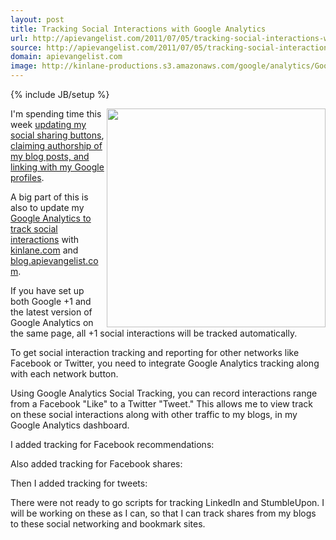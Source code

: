 ```yaml
---
layout: post
title: Tracking Social Interactions with Google Analytics
url: http://apievangelist.com/2011/07/05/tracking-social-interactions-with-google-analytics/
source: http://apievangelist.com/2011/07/05/tracking-social-interactions-with-google-analytics/
domain: apievangelist.com
image: http://kinlane-productions.s3.amazonaws.com/google/analytics/Google-Analytics-Social-Engagment.jpg
---
```

{% include JB/setup %}<p><img src="http://kinlane-productions.s3.amazonaws.com/google/analytics/Google-Analytics-Social-Engagment.jpg" alt="" width="350" align="right" />I'm spending time this week <a title="updating my social sharing buttons" href="http://www.kinlane.com/2011/07/updated-blog-sharing/">updating my social sharing buttons</a>, <a title="claiming authorship of my blog posts, and linking with my Google profiles" href="http://www.kinlane.com/2011/07/claiming-my-blog-posts-and-social-profiles/">claiming authorship of my blog posts, and linking with my Google profiles</a>.<p></p>
A big part of this is also to update my <a title="Google Analytics to track social interactions" href="http://code.google.com/apis/analytics/docs/tracking/gaTrackingSocial.html">Google Analytics to track social interactions</a> with <a title="kinlane.com" href="http://www.kinlane.com">kinlane.com</a> and <a title="blog.apievangelist.com" href="http://blog.apievangelist.com">blog.apievangelist.com</a>.<p></p>
If you have set up both Google +1 and the latest version of Google Analytics on the same page, all +1 social interactions will be tracked automatically.<p></p>
To get social interaction tracking and reporting for other networks like Facebook or Twitter, you need to integrate Google Analytics tracking along with each network button.<p></p>
Using Google Analytics Social Tracking, you can record interactions range from a Facebook "Like" to a Twitter "Tweet." This allows me to view track on these social interactions along with other traffic to my blogs, in my Google Analytics dashboard.<p></p>
I added tracking for Facebook recommendations:<p></p>
<script type="text/javascript" src="https://gist.github.com/1066419.js?file=gistfile1.txt"></script>Also added tracking for Facebook shares:<script type="text/javascript" src="https://gist.github.com/1066428.js?file=gistfile1.txt"></script><p></p>
Then I added tracking for tweets:<p></p>
<script src="https://gist.github.com/1066430.js?file=gistfile1.txt"></script><p></p>
There were not ready to go scripts for tracking LinkedIn and StumbleUpon. I will be working on these as I can, so that I can track shares from my blogs to these social networking and bookmark sites.
</p>
